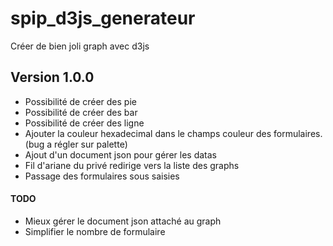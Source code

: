 spip_d3js_generateur
============

Créer de bien joli graph avec d3js

## Version 1.0.0

* Possibilité de créer des pie
* Possibilité de créer des bar
* Possibilité de créer des ligne
* Ajouter la couleur hexadecimal dans le champs couleur des formulaires. (bug a régler sur palette)
* Ajout d'un document json pour gérer les datas
* Fil d'ariane du privé redirige vers la liste des graphs
* Passage des formulaires sous saisies

#### TODO ####


* Mieux gérer le document json attaché au graph
* Simplifier le nombre de formulaire
